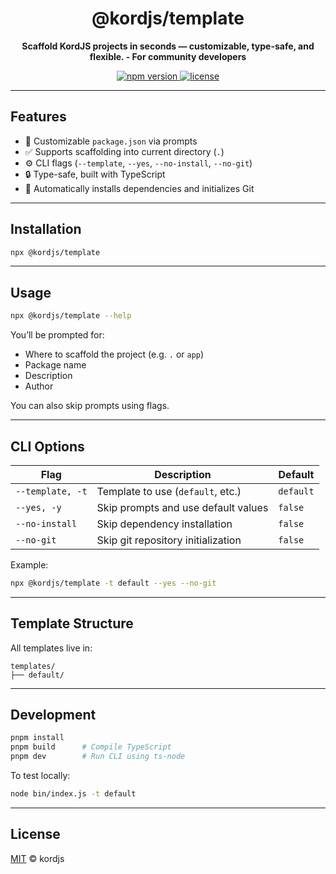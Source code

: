 <div align="center">
  <h1>@kordjs/template</h1>
  <p>
    <b>Scaffold KordJS projects in seconds — customizable, type-safe, and flexible. - For community developers</b>
  </p>
  <p>
    <a href="https://www.npmjs.com/package/@kordjs/template">
      <img src="https://img.shields.io/npm/v/@kordjs/template?style=flat-square" alt="npm version" />
    </a>
    <a href="https://github.com/kordjs/template/blob/main/LICENSE">
      <img src="https://img.shields.io/github/license/kordjs/template?style=flat-square" alt="license" />
    </a>
  </p>
</div>

---

## Features

* 📆 Customizable `package.json` via prompts
* ✅ Supports scaffolding into current directory (`.`)
* ⚙️ CLI flags (`--template`, `--yes`, `--no-install`, `--no-git`)
* 🔒 Type-safe, built with TypeScript
* 🔧 Automatically installs dependencies and initializes Git

---

## Installation

```sh
npx @kordjs/template
```

---

## Usage

```bash
npx @kordjs/template --help
```

You’ll be prompted for:

* Where to scaffold the project (e.g. `.` or `app`)
* Package name
* Description
* Author

You can also skip prompts using flags.

---

## CLI Options

| Flag             | Description                             | Default   |
| ---------------- | --------------------------------------- | --------- |
| `--template, -t` | Template to use (`default`, etc.) | `default` |
| `--yes, -y`      | Skip prompts and use default values     | `false`   |
| `--no-install`   | Skip dependency installation            | `false`   |
| `--no-git`       | Skip git repository initialization      | `false`   |

Example:

```bash
npx @kordjs/template -t default --yes --no-git
```

---

## Template Structure

All templates live in:

```
templates/
├── default/
```

---

## Development

```sh
pnpm install
pnpm build      # Compile TypeScript
pnpm dev        # Run CLI using ts-node
```

To test locally:

```sh
node bin/index.js -t default
```

---

## License

[MIT](./LICENSE) ©️ kordjs